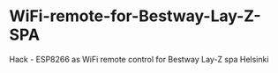 # WiFi-remote-for-Bestway-Lay-Z-SPA
Hack - ESP8266 as WiFi remote control for Bestway Lay-Z spa Helsinki
